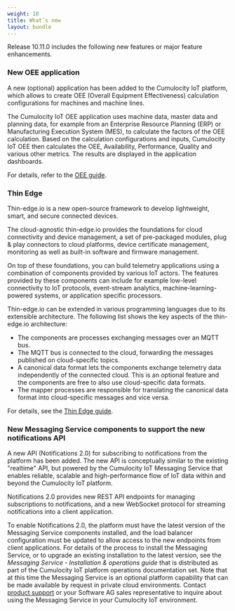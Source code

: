 ```yaml
---
weight: 10
title: What´s new
layout: bundle
---
```



Release 10.11.0 includes the following new features or major feature enhancements.

### New OEE application

A new (optional) application has been added to the Cumulocity IoT platform, which allows to create OEE (Overall Equipment Effectiveness) calculation configurations for machines and machine lines.

The Cumulocity IoT OEE application uses machine data, master data and planning data, for example from an Enterprise Resource Planning (ERP) or Manufacturing Execution System (MES), to calculate the factors of the OEE calculation. Based on the calculation configurations and inputs, Cumulocity IoT OEE then calculates the OEE, Availability, Performance, Quality and various other metrics. The results are displayed in the application dashboards.

For details, refer to the [OEE guide](https://cumulocity.com/guides/oee/overview/).


### Thin Edge

Thin-edge.io is a new open-source framework to develop lightweight, smart, and secure connected devices.

The cloud-agnostic thin-edge.io provides the foundations for cloud connectivity and device management, a set of pre-packaged modules, plug & play connectors to cloud platforms, device certificate management, monitoring as well as built-in software and firmware management.

On top of these foundations, you can build telemetry applications using a combination of components provided by various IoT actors. The features provided by these components can include for example low-level connectivity to IoT protocols, event-stream analytics, machine-learning-powered systems, or application specific processors.

Thin-edge.io can be extended in various programming languages due to its extensible architecture. The following list shows the key aspects of the thin-edge.io architecture:

* The components are processes exchanging messages over an MQTT bus.
* The MQTT bus is connected to the cloud, forwarding the messages published on cloud-specific topics.
* A canonical data format lets the components exchange telemetry data independently of the connected cloud. This is an optional feature and the components are free to also use cloud-specific data formats.
* The mapper processes are responsible for translating the canonical data format into cloud-specific messages and vice versa.

For details, see the [Thin Edge guide](https://cumulocity.com/guides/thin-edge/overview/).

### New Messaging Service components to support the new notifications API

A new API (Notifications 2.0) for subscribing to notifications from the platform has been added. The new API is conceptually similar to the existing "realtime" API, but powered by the Cumulocity IoT Messaging Service that enables reliable, scalable and high-performance flow of IoT data within and beyond the Cumulocity IoT platform.

Notifications 2.0 provides new REST API endpoints for managing subscriptions to notifications, and a new WebSocket protocol for streaming notifications into a client application.

To enable Notifications 2.0, the platform must have the latest version of the Messaging Service components installed, and the load balancer configuration must be updated to allow access to the new endpoints from client applications. For details of the process to install the Messaging Service, or to upgrade an existing installation to the latest version, see the *Messaging Service - Installation & operations guide* that is distributed as part of the Cumulocity IoT platform operations documentation set. Note that at this time the Messaging Service is an optional platform capability that can be made available by request in private cloud environments. Contact [product support](/releasenotes/about/contacting-support/) or your Software AG sales representative to inquire about using the Messaging Service in your Cumulocity IoT environment.

